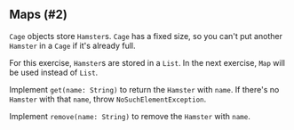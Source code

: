 ## Maps (#2)

`Cage` objects store `Hamster`s. `Cage` has a fixed size, so you can't put
another `Hamster` in a `Cage` if it's already full.

For this exercise, `Hamster`s are stored in a `List`. In the next exercise,
`Map` will be used instead of `List`.

Implement `get(name: String)` to return the `Hamster` with `name`. If there's
no `Hamster` with that `name`, throw `NoSuchElementException`.

Implement `remove(name: String)` to remove the `Hamster` with `name`.